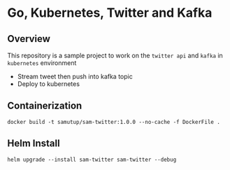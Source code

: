 # Go, Kubernetes, Twitter and Kafka
## Overview

This repository is a sample project to work on the `twitter api` and `kafka` in `kubernetes` environment

* Stream tweet then push into kafka topic
* Deploy to kubernetes

## Containerization

```shell
docker build -t samutup/sam-twitter:1.0.0 --no-cache -f DockerFile .
```

## Helm Install

```shell
helm upgrade --install sam-twitter sam-twitter --debug
```